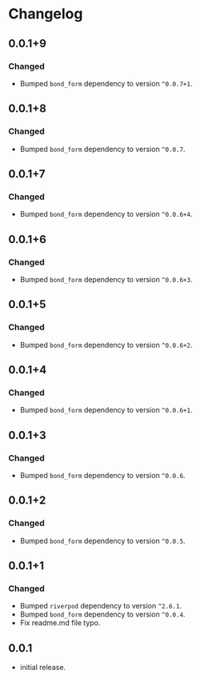 # Changelog

## 0.0.1+9
### Changed
- Bumped `bond_form` dependency to version `^0.0.7+1`.

## 0.0.1+8
### Changed
- Bumped `bond_form` dependency to version `^0.0.7`.

## 0.0.1+7
### Changed
- Bumped `bond_form` dependency to version `^0.0.6+4`.

## 0.0.1+6
### Changed
- Bumped `bond_form` dependency to version `^0.0.6+3`.

## 0.0.1+5
### Changed
- Bumped `bond_form` dependency to version `^0.0.6+2`.

## 0.0.1+4
### Changed
- Bumped `bond_form` dependency to version `^0.0.6+1`.

## 0.0.1+3
### Changed
- Bumped `bond_form` dependency to version `^0.0.6`.

## 0.0.1+2
### Changed
- Bumped `bond_form` dependency to version `^0.0.5`.

## 0.0.1+1
### Changed
- Bumped `riverpod` dependency to version `^2.6.1`.
- Bumped `bond_form` dependency to version `^0.0.4`.
- Fix readme.md file typo.

## 0.0.1

* initial release.